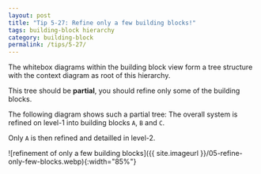 ```yaml
---
layout: post
title: "Tip 5-27: Refine only a few building blocks!"
tags: building-block hierarchy
category: building-block
permalink: /tips/5-27/
---
```


The whitebox diagrams within the building block view
form a tree structure with the context diagram as root of
this hierarchy.

This tree should be **partial**, you should refine only
some of the building blocks.

The following diagram shows such a partial tree: The overall system
is refined on level-1 into building blocks `A`, `B` and `C`.

Only `A` is then refined and detailled in level-2.


![refinement of only a few building blocks]({{ site.imageurl }}/05-refine-only-few-blocks.webp){:width="85%"}
